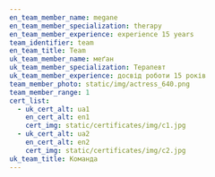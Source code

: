 ```yaml
---
en_team_member_name: megane
en_team_member_specialization: therapy
en_team_member_experience: experience 15 years
team_identifier: team
en_team_title: Team
uk_team_member_name: меґан
uk_team_member_specialization: Терапевт
uk_team_member_experience: досвід роботи 15 років
team_member_photo: static/img/actress_640.png
team_member_range: 1
cert_list:
  - uk_cert_alt: ua1
    en_cert_alt: en1
    cert_img: static/certificates/img/c1.jpg
  - uk_cert_alt: ua2
    en_cert_alt: en2
    cert_img: static/certificates/img/c2.jpg
uk_team_title: Команда
---
```

